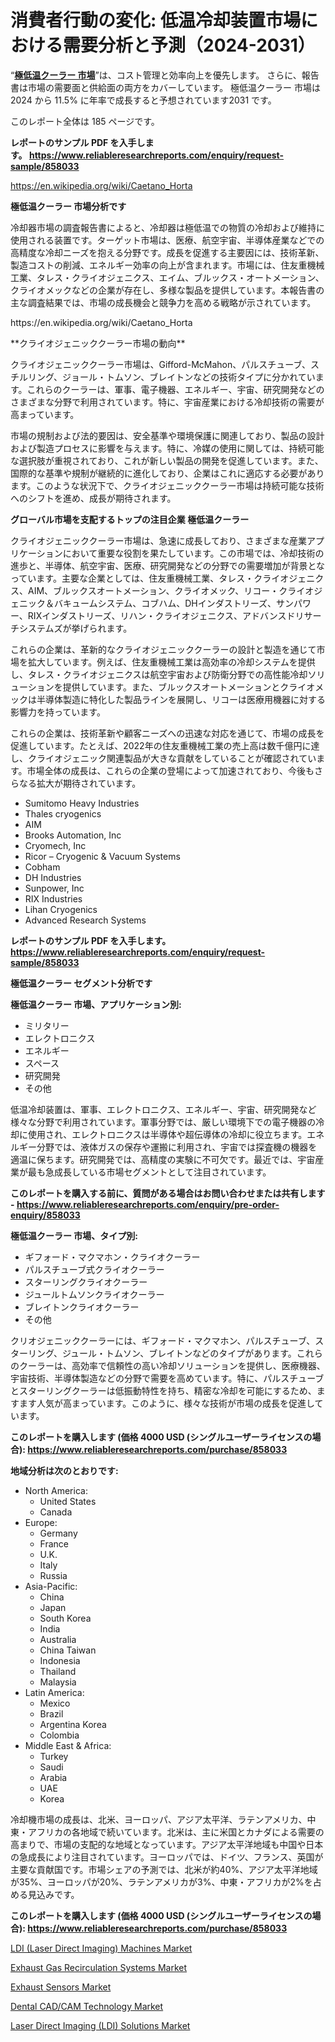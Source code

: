 <p><h1>消費者行動の変化: 低温冷却装置市場における需要分析と予測（2024-2031）</h1></p><p>&ldquo;<strong><a href="https://www.reliableresearchreports.com/cryogenic-coolers-r858033?utm_campaign=107&utm_medium=9&utm_source=Github&utm_content=ia&utm_term=03112024&utm_id=cryogenic-coolers">極低温クーラー 市場</a></strong>&rdquo;は、コスト管理と効率向上を優先します。 さらに、報告書は市場の需要面と供給面の両方をカバーしています。 極低温クーラー 市場は 2024 から 11.5% に年率で成長すると予想されています2031 です。</p>
<p>このレポート全体は 185 ページです。</p>
<p><strong>レポートのサンプル PDF を入手します。&nbsp;<a href="https://www.reliableresearchreports.com/enquiry/request-sample/858033?utm_campaign=107&utm_medium=9&utm_source=Github&utm_content=ia&utm_term=03112024&utm_id=cryogenic-coolers">https://www.reliableresearchreports.com/enquiry/request-sample/858033</a></strong></p>
<p><a href="https://en.wikipedia.org/wiki/Caetano_Horta?utm_campaign=107&utm_medium=9&utm_source=Github&utm_content=ia&utm_term=03112024&utm_id=cryogenic-coolers">https://en.wikipedia.org/wiki/Caetano_Horta</a></p>
<p><strong>極低温クーラー 市場分析です</strong></p>
<p><p>冷却器市場の調査報告書によると、冷却器は極低温での物質の冷却および維持に使用される装置です。ターゲット市場は、医療、航空宇宙、半導体産業などでの高精度な冷却ニーズを抱える分野です。成長を促進する主要因には、技術革新、製造コストの削減、エネルギー効率の向上が含まれます。市場には、住友重機械工業、タレス・クライオジェニクス、エイム、ブルックス・オートメーション、クライオメックなどの企業が存在し、多様な製品を提供しています。本報告書の主な調査結果では、市場の成長機会と競争力を高める戦略が示されています。</p></p>
<p>https://en.wikipedia.org/wiki/Caetano_Horta</p>
<p><p>**クライオジェニッククーラー市場の動向**</p><p>クライオジェニッククーラー市場は、Gifford-McMahon、パルスチューブ、スチルリング、ジョール・トムソン、ブレイトンなどの技術タイプに分かれています。これらのクーラーは、軍事、電子機器、エネルギー、宇宙、研究開発などのさまざまな分野で利用されています。特に、宇宙産業における冷却技術の需要が高まっています。</p><p>市場の規制および法的要因は、安全基準や環境保護に関連しており、製品の設計および製造プロセスに影響を与えます。特に、冷媒の使用に関しては、持続可能な選択肢が重視されており、これが新しい製品の開発を促進しています。また、国際的な基準や規制が継続的に進化しており、企業はこれに適応する必要があります。このような状況下で、クライオジェニッククーラー市場は持続可能な技術へのシフトを進め、成長が期待されます。</p></p>
<p><strong>グローバル市場を支配するトップの注目企業 極低温クーラー</strong></p>
<p><p>クライオジェニッククーラー市場は、急速に成長しており、さまざまな産業アプリケーションにおいて重要な役割を果たしています。この市場では、冷却技術の進歩と、半導体、航空宇宙、医療、研究開発などの分野での需要増加が背景となっています。主要な企業としては、住友重機械工業、タレス・クライオジェニクス、AIM、ブルックスオートメーション、クライオメック、リコー・クライオジェニック＆バキュームシステム、コブハム、DHインダストリーズ、サンパワー、RIXインダストリーズ、リハン・クライオジェニクス、アドバンスドリサーチシステムズが挙げられます。</p><p>これらの企業は、革新的なクライオジェニッククーラーの設計と製造を通じて市場を拡大しています。例えば、住友重機械工業は高効率の冷却システムを提供し、タレス・クライオジェニクスは航空宇宙および防衛分野での高性能冷却ソリューションを提供しています。また、ブルックスオートメーションとクライオメックは半導体製造に特化した製品ラインを展開し、リコーは医療用機器に対する影響力を持っています。</p><p>これらの企業は、技術革新や顧客ニーズへの迅速な対応を通じて、市場の成長を促進しています。たとえば、2022年の住友重機械工業の売上高は数千億円に達し、クライオジェニック関連製品が大きな貢献をしていることが確認されています。市場全体の成長は、これらの企業の登場によって加速されており、今後もさらなる拡大が期待されています。</p></p>
<p><ul><li>Sumitomo Heavy Industries</li><li>Thales cryogenics</li><li>AIM</li><li>Brooks Automation, Inc</li><li>Cryomech, Inc</li><li>Ricor – Cryogenic & Vacuum Systems</li><li>Cobham</li><li>DH Industries</li><li>Sunpower, Inc</li><li>RIX Industries</li><li>Lihan Cryogenics</li><li>Advanced Research Systems</li></ul></p>
<p><strong>レポートのサンプル PDF を入手します。 <a href="https://www.reliableresearchreports.com/enquiry/request-sample/858033?utm_campaign=107&utm_medium=9&utm_source=Github&utm_content=ia&utm_term=03112024&utm_id=cryogenic-coolers">https://www.reliableresearchreports.com/enquiry/request-sample/858033</a></strong></p>
<p><strong>極低温クーラー セグメント分析です</strong></p>
<p><strong>極低温クーラー 市場、アプリケーション別:</strong></p>
<p><ul><li>ミリタリー</li><li>エレクトロニクス</li><li>エネルギー</li><li>スペース</li><li>研究開発</li><li>その他</li></ul></p>
<p><p>低温冷却装置は、軍事、エレクトロニクス、エネルギー、宇宙、研究開発など様々な分野で利用されています。軍事分野では、厳しい環境下での電子機器の冷却に使用され、エレクトロニクスは半導体や超伝導体の冷却に役立ちます。エネルギー分野では、液体ガスの保存や運搬に利用され、宇宙では探査機の機器を適温に保ちます。研究開発では、高精度の実験に不可欠です。最近では、宇宙産業が最も急成長している市場セグメントとして注目されています。</p></p>
<p><strong>このレポートを購入する前に、質問がある場合はお問い合わせまたは共有します - <a href="https://www.reliableresearchreports.com/enquiry/pre-order-enquiry/858033?utm_campaign=107&utm_medium=9&utm_source=Github&utm_content=ia&utm_term=03112024&utm_id=cryogenic-coolers">https://www.reliableresearchreports.com/enquiry/pre-order-enquiry/858033</a></strong></p>
<p><strong>極低温クーラー 市場、タイプ別:</strong></p>
<p><ul><li>ギフォード・マクマホン・クライオクーラー</li><li>パルスチューブ式クライオクーラー</li><li>スターリングクライオクーラー</li><li>ジュールトムソンクライオクーラー</li><li>ブレイトンクライオクーラー</li><li>その他</li></ul></p>
<p><p>クリオジェニッククーラーには、ギフォード・マクマホン、パルスチューブ、スターリング、ジュール・トムソン、ブレイトンなどのタイプがあります。これらのクーラーは、高効率で信頼性の高い冷却ソリューションを提供し、医療機器、宇宙技術、半導体製造などの分野で需要を高めています。特に、パルスチューブとスターリングクーラーは低振動特性を持ち、精密な冷却を可能にするため、ますます人気が高まっています。このように、様々な技術が市場の成長を促進しています。</p></p>
<p><strong>このレポートを購入します (価格 4000 USD (シングルユーザーライセンスの場合): <a href="https://www.reliableresearchreports.com/purchase/858033?utm_campaign=107&utm_medium=9&utm_source=Github&utm_content=ia&utm_term=03112024&utm_id=cryogenic-coolers">https://www.reliableresearchreports.com/purchase/858033</a></strong></p>
<p><strong>地域分析は次のとおりです:</strong></p>
<p><ul>
    <li>
        North America:
        <ul>
            <li>United States</li>
            <li>Canada</li>
        </ul>
    </li>
    <li>
        Europe:
        <ul>
            <li>Germany</li>
            <li>France</li>
            <li>U.K.</li>
            <li>Italy</li>
            <li>Russia</li>
        </ul>
    </li>
    <li>
        Asia-Pacific:
        <ul>
            <li>China</li>
            <li>Japan</li>
            <li>South Korea</li>
            <li>India</li>
            <li>Australia</li>
            <li>China Taiwan</li>
            <li>Indonesia</li>
            <li>Thailand</li>
            <li>Malaysia</li>
        </ul>
    </li>
    <li>
        Latin America:
        <ul>
            <li>Mexico</li>
            <li>Brazil</li>
            <li>Argentina Korea</li>
            <li>Colombia</li>
        </ul>
    </li>
    <li>
        Middle East & Africa:
        <ul>
            <li>Turkey</li>
            <li>Saudi</li>
            <li>Arabia</li>
            <li>UAE</li>
            <li>Korea</li>
        </ul>
    </li>
    </ul></p>
<p><p>冷却機市場の成長は、北米、ヨーロッパ、アジア太平洋、ラテンアメリカ、中東・アフリカの各地域で続いています。北米は、主に米国とカナダによる需要の高まりで、市場の支配的な地域となっています。アジア太平洋地域も中国や日本の急成長により注目されています。ヨーロッパでは、ドイツ、フランス、英国が主要な貢献国です。市場シェアの予測では、北米が約40%、アジア太平洋地域が35%、ヨーロッパが20%、ラテンアメリカが3%、中東・アフリカが2%を占める見込みです。</p></p>
<p><strong>このレポートを購入します (価格 4000 USD (シングルユーザーライセンスの場合): <a href="https://www.reliableresearchreports.com/purchase/858033?utm_campaign=107&utm_medium=9&utm_source=Github&utm_content=ia&utm_term=03112024&utm_id=cryogenic-coolers">https://www.reliableresearchreports.com/purchase/858033</a></strong></p>
<p><p><a href="https://www.linkedin.com/pulse/global-ldi-laser-direct-imaging-machines-market-sector2024-q3mce?utm_campaign=107&utm_medium=9&utm_source=Github&utm_content=ia&utm_term=03112024&utm_id=cryogenic-coolers">LDI (Laser Direct Imaging) Machines Market</a></p><p><a href="https://github.com/KejsiLoshi121/Market-Research-Report-List-1/blob/main/exhaust-gas-recirculation-systems-market.md?utm_campaign=107&utm_medium=9&utm_source=Github&utm_content=ia&utm_term=03112024&utm_id=cryogenic-coolers">Exhaust Gas Recirculation Systems Market</a></p><p><a href="https://github.com/delorasywf/Market-Research-Report-List-1/blob/main/exhaust-sensors-market.md?utm_campaign=107&utm_medium=9&utm_source=Github&utm_content=ia&utm_term=03112024&utm_id=cryogenic-coolers">Exhaust Sensors Market</a></p><p><a href="https://issuu.com/reportprime-2/docs/dental-cadcam-technology-market-siz_44df5bf9a3da1c?utm_campaign=107&utm_medium=9&utm_source=Github&utm_content=ia&utm_term=03112024&utm_id=cryogenic-coolers">Dental CAD/CAM Technology Market</a></p><p><a href="https://www.linkedin.com/pulse/global-laser-direct-imaging-ldi-solutions-market-focus-application-k2sye?utm_campaign=107&utm_medium=9&utm_source=Github&utm_content=ia&utm_term=03112024&utm_id=cryogenic-coolers">Laser Direct Imaging (LDI) Solutions Market</a></p></p>